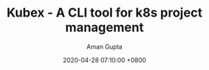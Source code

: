 ---
title: Kubex - A CLI tool for k8s project management
author: Aman Gupta
date: 2020-04-28 07:10:00 +0800
categories: [Development, Golang]
tags: [golang, cli, kubernetes]
---